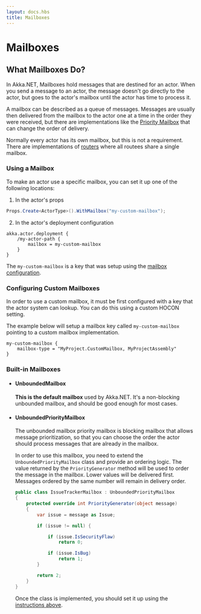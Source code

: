 ```yaml
---
layout: docs.hbs
title: Mailboxes
---
```


# Mailboxes

## What Mailboxes Do?

In Akka.NET, Mailboxes hold messages that are destined for an actor. When you send a message to an actor, the message doesn't go directly to the actor, but goes to the actor's mailbox until the actor has time to process it.

A mailbox can be described as a queue of messages. Messages are usually then delivered from the mailbox to the actor one at a time in the order they were received, but there are implementations like the [Priority Mailbox](#unboundedprioritymailbox) that can change the order of delivery.

Normally every actor has its own mailbox, but this is not a requirement. There are implementations of [routers](Routers) where all routees share a single mailbox.

### Using a Mailbox

To make an actor use a specific mailbox, you can set it up one of the following locations:

1. In the actor's props

  ```cs
  Props.Create<ActorType>().WithMailbox("my-custom-mailbox");
  ```

2. In the actor's deployment configuration

  ```hocon
  akka.actor.deployment {
      /my-actor-path {
          mailbox = my-custom-mailbox
      }
  }  
  ```

The `my-custom-mailbox` is a key that was setup using the [mailbox configuration](#configuring-custom-mailboxes).

### Configuring Custom Mailboxes

In order to use a custom mailbox, it must be first configured with a key that the actor system can lookup. You can do this using a custom HOCON setting.

The example below will setup a mailbox key called `my-custom-mailbox` pointing to a custom mailbox implementation.

```hocon
my-custom-mailbox {
    mailbox-type = "MyProject.CustomMailbox, MyProjectAssembly"
}
```

### Built-in Mailboxes

* #### UnboundedMailbox

  **This is the default mailbox** used by Akka.NET. It's a non-blocking unbounded mailbox, and should be good enough for most cases.

* #### UnboundedPriorityMailbox

  The unbounded mailbox priority mailbox is blocking mailbox that allows message prioritization, so that you can choose the order the actor should process messages that are already in the mailbox.

  In order to use this mailbox, you need to extend the `UnboundedPriorityMailbox` class and provide an ordering logic. The value returned by the `PriorityGenerator` method will be used to order the message in the mailbox. Lower values will be delivered first. Messages ordered by the same number will remain in delivery order.

  ```cs
  public class IssueTrackerMailbox : UnboundedPriorityMailbox
  {
      protected override int PriorityGenerator(object message)
      {
          var issue = message as Issue;

          if (issue != null) {

              if (issue.IsSecurityFlaw)
                  return 0;

              if (issue.IsBug)
                  return 1;
          }

          return 2;
      }
  }
  ```

  Once the class is implemented, you should set it up using the [instructions above](#using-a-mailbox).
